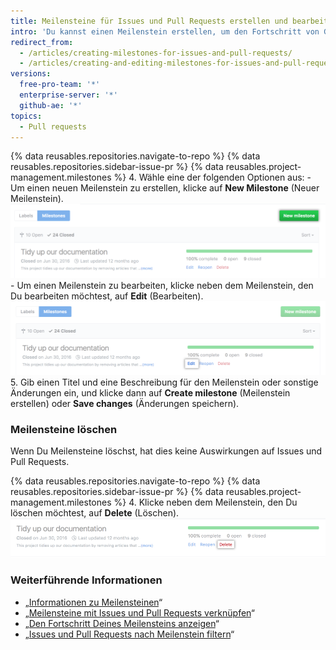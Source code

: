 ```yaml
---
title: Meilensteine für Issues und Pull Requests erstellen und bearbeiten
intro: 'Du kannst einen Meilenstein erstellen, um den Fortschritt von Gruppen von Issues oder Pull Requests in einem Repository zu verfolgen.'
redirect_from:
  - /articles/creating-milestones-for-issues-and-pull-requests/
  - /articles/creating-and-editing-milestones-for-issues-and-pull-requests
versions:
  free-pro-team: '*'
  enterprise-server: '*'
  github-ae: '*'
topics:
  - Pull requests
---
```


{% data reusables.repositories.navigate-to-repo %}
{% data reusables.repositories.sidebar-issue-pr %}
{% data reusables.project-management.milestones %}
4. Wähle eine der folgenden Optionen aus:
    - Um einen neuen Meilenstein zu erstellen, klicke auf **New Milestone** (Neuer Meilenstein). ![Schaltfläche „New milestone“ (Neuer Meilenstein)](/assets/images/help/repository/new-milestone.png)
    - Um einen Meilenstein zu bearbeiten, klicke neben dem Meilenstein, den Du bearbeiten möchtest, auf **Edit** (Bearbeiten). ![Option „Edit“ (Bearbeiten) zum Bearbeiten des Meilensteins](/assets/images/help/repository/edit-milestone.png)
5. Gib einen Titel und eine Beschreibung für den Meilenstein oder sonstige Änderungen ein, und klicke dann auf **Create milestone** (Meilenstein erstellen) oder **Save changes** (Änderungen speichern).

### Meilensteine löschen

Wenn Du Meilensteine löschst, hat dies keine Auswirkungen auf Issues und Pull Requests.

{% data reusables.repositories.navigate-to-repo %}
{% data reusables.repositories.sidebar-issue-pr %}
{% data reusables.project-management.milestones %}
4. Klicke neben dem Meilenstein, den Du löschen möchtest, auf **Delete** (Löschen). ![Option „Delete“ (Löschen) zum Löschen des Meilensteins](/assets/images/help/repository/delete-milestone.png)

### Weiterführende Informationen

- „[Informationen zu Meilensteinen](/articles/about-milestones)“
- „[Meilensteine mit Issues und Pull Requests verknüpfen](/articles/associating-milestones-with-issues-and-pull-requests)“
- „[Den Fortschritt Deines Meilensteins anzeigen](/articles/viewing-your-milestone-s-progress)“
- „[Issues und Pull Requests nach Meilenstein filtern](/articles/filtering-issues-and-pull-requests-by-milestone)“
